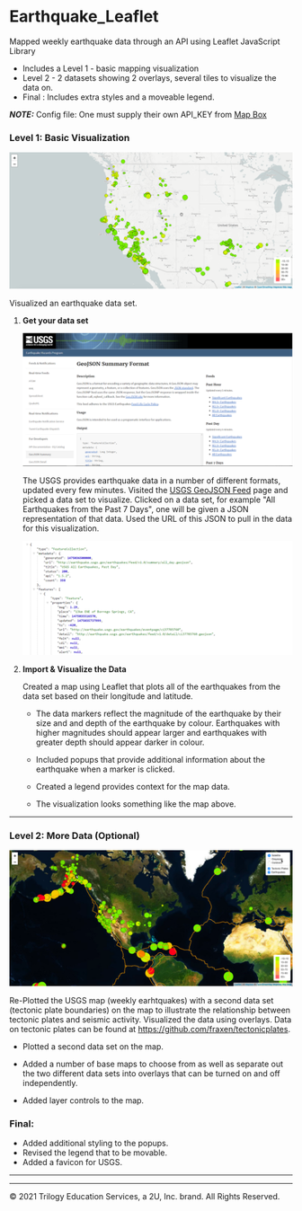 # Earthquake_Leaflet
Mapped weekly earthquake data through an API using Leaflet JavaScript Library

- Includes a Level 1 - basic mapping visualization 
- Level 2 - 2 datasets showing 2 overlays, several tiles to visualize the data on.
- Final : Includes extra styles and a moveable legend.  

***NOTE:*** Config file: One must supply their own API_KEY from [Map Box](https://www.mapbox.com/)


### Level 1: Basic Visualization

![2-BasicMap](Images/2-BasicMap.png)

Visualized an earthquake data set.

1. **Get your data set**

   ![3-Data](Images/3-Data.png)

   The USGS provides earthquake data in a number of different formats, updated every few minutes. Visited the [USGS GeoJSON Feed](http://earthquake.usgs.gov/earthquakes/feed/v1.0/geojson.php) page and picked a data set to visualize. Clicked on a data set, for example "All Earthquakes from the Past 7 Days", one will be given a JSON representation of that data. Used the URL of this JSON to pull in the data for this visualization.

   ![4-JSON](Images/4-JSON.png)

2. **Import & Visualize the Data**

   Created a map using Leaflet that plots all of the earthquakes from the data set based on their longitude and latitude.

   * The data markers reflect the magnitude of the earthquake by their size and and depth of the earthquake by colour. Earthquakes with higher magnitudes should appear larger and earthquakes with greater depth should appear darker in colour.

   * Included popups that provide additional information about the earthquake when a marker is clicked.

   * Created a legend provides context for the map data.

   * The visualization looks something like the map above.

- - -

### Level 2: More Data (Optional)

![5-Advanced](Images/5-Advanced.png)

Re-Plotted the USGS map (weekly earhtquakes) with a second data set (tectonic plate boundaries) on the map to illustrate the relationship between tectonic plates and seismic activity. Visualized the data using overlays. Data on tectonic plates can be found at <https://github.com/fraxen/tectonicplates>.

* Plotted a second data set on the map.

* Added a number of base maps to choose from as well as separate out the two different data sets into overlays that can be turned on and off independently.

* Added layer controls to the map.

### Final: 
 * Added additional styling to the popups. 
 * Revised the legend that to be movable.
 * Added a favicon for USGS.

- - -
___
© 2021  Trilogy Education Services, a 2U, Inc. brand. All Rights Reserved.	